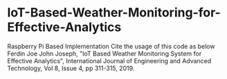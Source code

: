 # IoT-Based-Weather-Monitoring-for-Effective-Analytics
Raspberry Pi Based Implementation
Cite the usage of this code as below<br>
Ferdin Joe John Joseph, "IoT Based Weather Monitoring System for Effective Analytics", International Journal of Engineering and Advanced Technology, Vol 8, Issue 4, pp 311-315, 2019.
